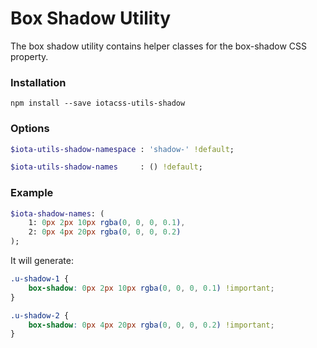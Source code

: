 # Box Shadow Utility

The box shadow utility contains helper classes for the box-shadow CSS property.

### Installation

```
npm install --save iotacss-utils-shadow
```

### Options

```sass
$iota-utils-shadow-namespace : 'shadow-' !default;

$iota-utils-shadow-names     : () !default;
```

### Example

```sass
$iota-shadow-names: (
    1: 0px 2px 10px rgba(0, 0, 0, 0.1),
    2: 0px 4px 20px rgba(0, 0, 0, 0.2)
);
```

It will generate:

```css
.u-shadow-1 {
    box-shadow: 0px 2px 10px rgba(0, 0, 0, 0.1) !important;
}

.u-shadow-2 {
    box-shadow: 0px 4px 20px rgba(0, 0, 0, 0.2) !important;
}
```
